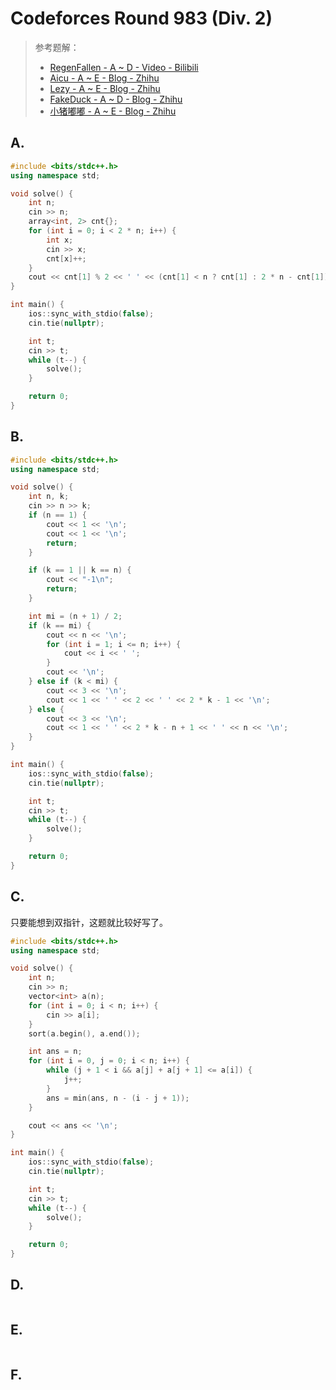 # Codeforces Round 983 (Div. 2)


> 参考题解：
>
> - [RegenFallen - A ~ D - Video - Bilibili](https://www.bilibili.com/video/BV1uDSfYmExZ/) 
> - [Aicu - A ~ E - Blog - Zhihu](https://zhuanlan.zhihu.com/p/4607546675) 
> - [Lezy - A ~ E - Blog - Zhihu](https://zhuanlan.zhihu.com/p/4568543065) 
> - [FakeDuck - A ~ D - Blog - Zhihu](https://zhuanlan.zhihu.com/p/4563867688) 
> - [小猪嘟嘟 - A ~ E - Blog - Zhihu](https://zhuanlan.zhihu.com/p/4640717634) 



## A. 

```cpp
#include <bits/stdc++.h>
using namespace std;

void solve() {
    int n;
    cin >> n;
    array<int, 2> cnt{};
    for (int i = 0; i < 2 * n; i++) {
        int x;
        cin >> x;
        cnt[x]++;
    }
    cout << cnt[1] % 2 << ' ' << (cnt[1] < n ? cnt[1] : 2 * n - cnt[1]) << '\n';
}

int main() {
    ios::sync_with_stdio(false);
    cin.tie(nullptr);

    int t;
    cin >> t;
    while (t--) {
        solve();
    }

    return 0;
}
```

## B. 

```cpp
#include <bits/stdc++.h>
using namespace std;

void solve() {
    int n, k;
    cin >> n >> k;
    if (n == 1) {
        cout << 1 << '\n';
        cout << 1 << '\n';
        return;
    }

    if (k == 1 || k == n) {
        cout << "-1\n";
        return;
    }

    int mi = (n + 1) / 2;
    if (k == mi) {
        cout << n << '\n';
        for (int i = 1; i <= n; i++) {
            cout << i << ' ';
        }
        cout << '\n';
    } else if (k < mi) {
        cout << 3 << '\n';
        cout << 1 << ' ' << 2 << ' ' << 2 * k - 1 << '\n';
    } else {
        cout << 3 << '\n';
        cout << 1 << ' ' << 2 * k - n + 1 << ' ' << n << '\n';
    }
}

int main() {
    ios::sync_with_stdio(false);
    cin.tie(nullptr);

    int t;
    cin >> t;
    while (t--) {
        solve();
    }

    return 0;
}
```


## C. 

只要能想到双指针，这题就比较好写了。

```cpp
#include <bits/stdc++.h>
using namespace std;

void solve() {
    int n;
    cin >> n;
    vector<int> a(n);
    for (int i = 0; i < n; i++) {
        cin >> a[i];
    }
    sort(a.begin(), a.end());

    int ans = n;
    for (int i = 0, j = 0; i < n; i++) {
        while (j + 1 < i && a[j] + a[j + 1] <= a[i]) {
            j++;
        }
        ans = min(ans, n - (i - j + 1));
    }

    cout << ans << '\n';
}

int main() {
    ios::sync_with_stdio(false);
    cin.tie(nullptr);

    int t;
    cin >> t;
    while (t--) {
        solve();
    }

    return 0;
}
```


## D. 


```cpp

```


## E. 

```cpp

```


## F. 

```cpp

```
